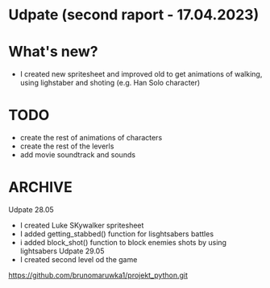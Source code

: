 # Udpate (second raport - 17.04.2023)

What's new?
====

 - I created  new spritesheet and improved old to get animations of walking,
    using lighstaber and shoting (e.g. Han Solo character)

TODO
====

 - create the rest of animations of characters
 - create the rest of the leverls
 - add movie soundtrack and sounds

ARCHIVE
===
Udpate 28.05
 - I created Luke SKywalker spritesheet
 - I added getting_stabbed() function for lisghtsabers battles
 - i added block_shot() function to block enemies shots by using lightsabers
Udpate 29.05
 - I created second level od the game


https://github.com/brunomaruwka1/projekt_python.git